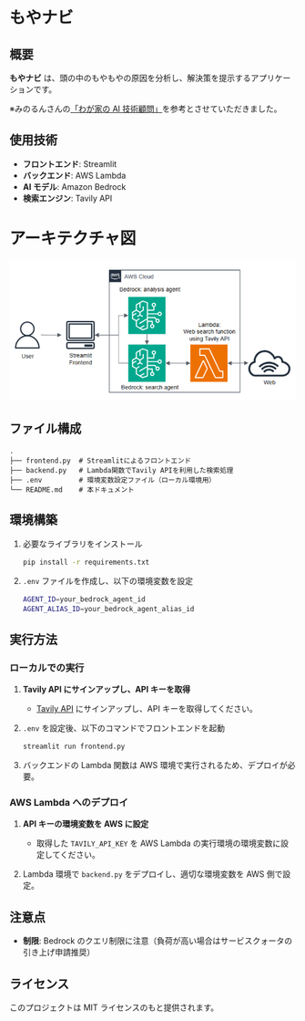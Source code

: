 # もやナビ

## 概要

**もやナビ** は、頭の中のもやもやの原因を分析し、解決策を提示するアプリケーションです。

※みのるんさんの[「わが家の AI 技術顧問」](https://aws.amazon.com/jp/builders-flash/202503/create-ai-advisor-with-bedrock/)を参考とさせていただきました。

## 使用技術

- **フロントエンド**: Streamlit
- **バックエンド**: AWS Lambda
- **AI モデル**: Amazon Bedrock
- **検索エンジン**: Tavily API

# アーキテクチャ図

![](images/architecture_diagram.png)

## ファイル構成

```
.
├── frontend.py  # Streamlitによるフロントエンド
├── backend.py   # Lambda関数でTavily APIを利用した検索処理
├── .env         # 環境変数設定ファイル（ローカル環境用）
└── README.md    # 本ドキュメント
```

## 環境構築

1. 必要なライブラリをインストール
   ```sh
   pip install -r requirements.txt
   ```
2. `.env` ファイルを作成し、以下の環境変数を設定
   ```sh
   AGENT_ID=your_bedrock_agent_id
   AGENT_ALIAS_ID=your_bedrock_agent_alias_id
   ```

## 実行方法

### **ローカルでの実行**

1. **Tavily API にサインアップし、API キーを取得**

   - [Tavily API](https://www.tavily.com/) にサインアップし、API キーを取得してください。

2. `.env` を設定後、以下のコマンドでフロントエンドを起動

   ```sh
   streamlit run frontend.py
   ```

3. バックエンドの Lambda 関数は AWS 環境で実行されるため、デプロイが必要。

### **AWS Lambda へのデプロイ**

1. **API キーの環境変数を AWS に設定**

   - 取得した `TAVILY_API_KEY` を AWS Lambda の実行環境の環境変数に設定してください。

2. Lambda 環境で `backend.py` をデプロイし、適切な環境変数を AWS 側で設定。

## 注意点

- **制限**: Bedrock のクエリ制限に注意（負荷が高い場合はサービスクォータの引き上げ申請推奨）

## ライセンス

このプロジェクトは MIT ライセンスのもと提供されます。

